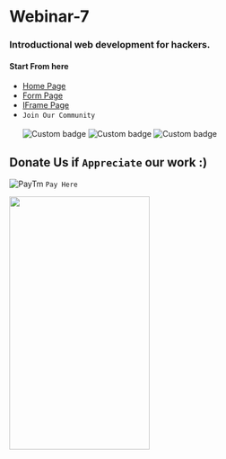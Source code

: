 # Webinar-7
### Introductional web development for hackers.</br>
#### Start From here  
- [Home Page](https://n00b-hack3rs-community.github.io/Webinar-7)
- [Form Page](https://n00b-hack3rs-community.github.io/Webinar-7/form/form.html)
- [IFrame Page](https://n00b-hack3rs-community.github.io/Webinar-7/iframe/iframe.html)</br>  
- ```Join Our Community```</br>  
![Custom badge](https://img.shields.io/badge/NHC-N00B%20HACK3RS%20COMMUNITY-brightgreen?style=plastic&logo=appveyor)
![Custom badge](https://img.shields.io/badge/NHC-Join%20Us-cyan?style=plastic&logo=appveyor?link=http://evil.org&link=http://127.0.0.1:800)
![Custom badge ](https://img.shields.io/badge/~Hack3r__Oneness-Instagram-02f5ff?style=plastic&logo=appveyor&link=https://instagram.com/hack3r_oneness)
## Donate Us if ```Appreciate``` our work :)  
![PayTm](https://github.com/N00B-HACK3RS-COMMUNITY/Webinar-7/blob/master/68747470733a2f2f696d672e69636f6e73382e636f6d2f636f6c6f722f39362f3030303030302f706179746d2e706e67.png) ```Pay Here```</br>  

<img src="https://github.com/N00B-HACK3RS-COMMUNITY/Webinar-7/blob/master/src/IMG_20200824_161150.JPG" width=250 height=450 align=center>
